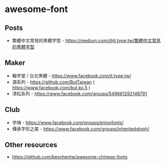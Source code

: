 # awesome-font

## Posts

 * 繁體中文常見的黑體字型 - https://medium.com/@jt.type.tw/繁體中文常見的黑體字型


## Maker
 
 * 翰字堂 / 台北黑體 - https://www.facebook.com/jt.type.tw/
 * 源系列 - https://github.com/ButTaiwan ( https://www.facebook.com/but.ko.5 )
 * 清松系列 - https://www.facebook.com/groups/549661292148791


## Club

 * 字嗨 - https://www.facebook.com/groups/enjoyfonts/
 * 傳承字形之美 - https://www.facebook.com/groups/inheritedglyph/

## Other resources

 * https://github.com/kevchentw/awesome-chinese-fonts

